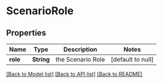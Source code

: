 # ScenarioRole
## Properties

Name | Type | Description | Notes
------------ | ------------- | ------------- | -------------
**role** | **String** | the Scenario Role | [default to null]

[[Back to Model list]](../README.md#documentation-for-models) [[Back to API list]](../README.md#documentation-for-api-endpoints) [[Back to README]](../README.md)

